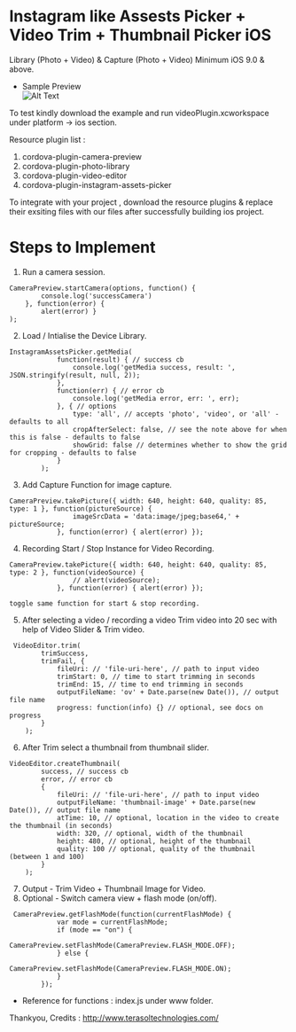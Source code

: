 # Instagram like Assests Picker + Video Trim + Thumbnail Picker iOS
Library (Photo + Video) & Capture (Photo + Video)
Minimum iOS 9.0 & above. <br />

* Sample Preview <br />
![Alt Text](https://github.com/anoop-sharma/camera-video-selector-trimmer/blob/master/working.gif)

To test kindly download the example and run videoPlugin.xcworkspace under platform -> ios section. <br />

Resource plugin list : <br />
1) cordova-plugin-camera-preview <br />
2) cordova-plugin-photo-library <br />
3) cordova-plugin-video-editor <br />
4) cordova-plugin-instagram-assets-picker <br />

To integrate with your project , download the resource plugins & replace their exsiting files with our files after successfully building ios project.

# Steps to Implement
1) Run a camera session.
```
CameraPreview.startCamera(options, function() {
        console.log('successCamera')
    }, function(error) { 
        alert(error) }
);    
```
2) Load / Intialise the Device Library.
```
InstagramAssetsPicker.getMedia(
            function(result) { // success cb
                console.log('getMedia success, result: ', JSON.stringify(result, null, 2));
            },
            function(err) { // error cb
                console.log('getMedia error, err: ', err);
            }, { // options
                type: 'all', // accepts 'photo', 'video', or 'all' - defaults to all
                cropAfterSelect: false, // see the note above for when this is false - defaults to false
                showGrid: false // determines whether to show the grid for cropping - defaults to false
            }
        );
```
3) Add Capture Function for image capture.
```
CameraPreview.takePicture({ width: 640, height: 640, quality: 85, type: 1 }, function(pictureSource) {
                imageSrcData = 'data:image/jpeg;base64,' + pictureSource;
            }, function(error) { alert(error) });
```
4) Recording Start / Stop Instance for Video Recording.
```
CameraPreview.takePicture({ width: 640, height: 640, quality: 85, type: 2 }, function(videoSource) {
                // alert(videoSource);
            }, function(error) { alert(error) });

toggle same function for start & stop recording.
```
5) After selecting a video / recording a video Trim video into 20 sec with help of Video Slider & Trim video.
```
 VideoEditor.trim(
        trimSuccess,
        trimFail, {
            fileUri: // 'file-uri-here', // path to input video
            trimStart: 0, // time to start trimming in seconds
            trimEnd: 15, // time to end trimming in seconds
            outputFileName: 'ov' + Date.parse(new Date()), // output file name
            progress: function(info) {} // optional, see docs on progress
        }
    );
```
6) After Trim select a thumbnail from thumbnail slider.
```
VideoEditor.createThumbnail(
        success, // success cb
        error, // error cb
        {
            fileUri: // 'file-uri-here', // path to input video
            outputFileName: 'thumbnail-image' + Date.parse(new Date()), // output file name
            atTime: 10, // optional, location in the video to create the thumbnail (in seconds)
            width: 320, // optional, width of the thumbnail
            height: 480, // optional, height of the thumbnail
            quality: 100 // optional, quality of the thumbnail (between 1 and 100)
        }
    );
```
7) Output - Trim Video + Thumbnail Image for Video.
8) Optional - Switch camera view + flash mode (on/off).
```
 CameraPreview.getFlashMode(function(currentFlashMode) {
            var mode = currentFlashMode;
            if (mode == "on") {
                CameraPreview.setFlashMode(CameraPreview.FLASH_MODE.OFF);
            } else {
                CameraPreview.setFlashMode(CameraPreview.FLASH_MODE.ON);
            }
        });
```

* Reference for functions : index.js under www folder.

Thankyou,
Credits : http://www.terasoltechnologies.com/


